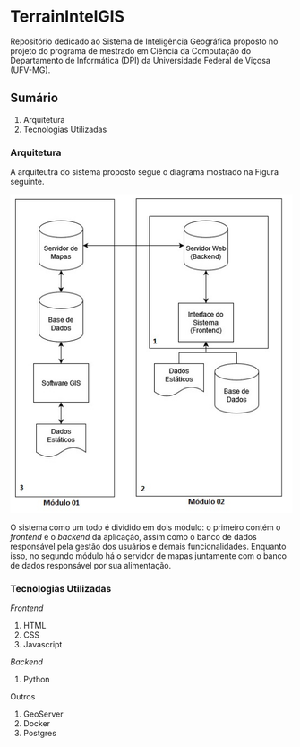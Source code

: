 <h1>TerrainIntelGIS</h1>
<p>Repositório dedicado ao Sistema de Inteligência Geográfica proposto no projeto do programa de mestrado em Ciência da Computação do Departamento de Informática (DPI) da Universidade Federal de Viçosa (UFV-MG).</p>

<h2>Sumário</h2>
<ol>
  <li>Arquitetura</li>
  <li>Tecnologias Utilizadas</li>
</ol>


<h3>Arquitetura</h3>
<p>A arquiteutra do sistema proposto segue o diagrama mostrado na Figura seguinte.</p>
<img src="./imagens-gerais/arquitetura-geral.jpg">
<p>O sistema como um todo é dividido em dois módulo: o primeiro contém o <i>frontend</i> e o <i>backend</i> da aplicação, assim como o banco de dados responsável pela gestão dos usuários e demais funcionalidades. Enquanto isso, no segundo módulo há o servidor de mapas juntamente com o banco de dados responsável por sua alimentação.</p>

<h3>Tecnologias Utilizadas</h3>
<p><i>Frontend</i></p>
<ol>
  <li>HTML</li>
  <li>CSS</li>
  <li>Javascript</li>
</ol>
<p><i>Backend</i></p>
<ol>
  <li>Python</li>
</ol>
<p>Outros</p>
<ol>
  <li>GeoServer</li>
  <li>Docker</li>
  <li>Postgres</li>
</ol>
